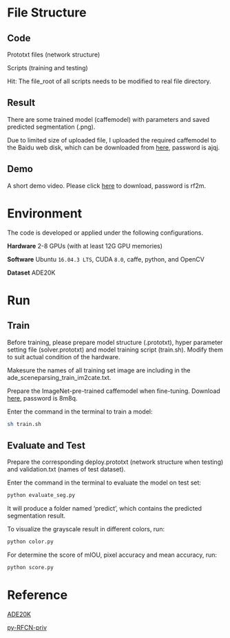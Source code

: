 # File Structure
## Code
Prototxt files (network structure)

Scripts (training and testing)

Hit: The file_root of all scripts needs to be modified to real file directory.

## Result

There are some trained model (caffemodel) with parameters and  saved predicted segmentation (.png).

Due to limited size of uploaded file, I uploaded the required caffemodel to the Baidu web disk, which can be downloaded from [here](https://pan.baidu.com/s/1zsG-Mos7nzcg3kL2dF1sig), password is ajqj.  

## Demo
A short demo video. Please click [here](https://pan.baidu.com/s/1NbxCDoiXTRO-sKe-bJZUAw) to download, password is rf2m. 

# Environment
The code is developed or applied under the following configurations.


**Hardware**
2-8 GPUs (with at least 12G GPU memories)


**Software**
Ubuntu `16.04.3 LTS`, CUDA `8.0`, caffe, python, and OpenCV


**Dataset**
ADE20K 


# Run
## Train
Before training, please prepare model structure (.prototxt), hyper parameter setting file (solver.prototxt) and model training script (train.sh). Modify them to suit actual condition of the hardware.

Makesure the names of all training set image are including in the ade_sceneparsing_train_im2cate.txt.

Prepare the ImageNet-pre-trained caffemodel when fine-tuning. Download [here](https://pan.baidu.com/s/1CNCAEG4iwsXFUq0eoXsiyQ), password is 8m8q.

Enter the command in the terminal to train a model:
```sh
sh train.sh
```

## Evaluate and Test
Prepare the corresponding deploy.prototxt (network structure when testing) and validation.txt (names of test dataset).

Enter the command in the terminal to evaluate the model on test set:
```sh
python evaluate_seg.py
```

It will produce a folder named ‘predict’, which contains the predicted segmentation result. 

To visualize the grayscale result in different colors, run:
```sh
python color.py
```

For determine the score of mIOU, pixel accuracy and mean accuracy, run:
```sh
python score.py
```


# Reference 
[ADE20K](http://groups.csail.mit.edu/vision/datasets/ADE20K/)

[py-RFCN-priv](https://github.com/zhzixuan/py-RFCN-priv)
